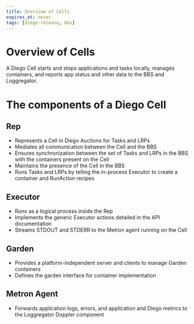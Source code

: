 ```yaml
---
title: Overview of Cells
expires_at: never
tags: [diego-release, bbs]
---
```


# Overview of Cells

A Diego Cell starts and stops applications and tasks locally,
manages containers, and reports app status and other data to the BBS and Loggregator.

# The components of a Diego Cell

## Rep

* Represents a Cell in Diego Auctions for Tasks and LRPs
* Mediates all communication between the Cell and the BBS
* Ensures synchronization between the set of Tasks and LRPs in the BBS with the containers present on the Cell
* Maintains the presence of the Cell in the BBS
* Runs Tasks and LRPs by telling the in-process Executor to create a container and RunAction recipes

## Executor

* Runs as a logical process inside the Rep
* Implements the generic Executor actions detailed in the API documentation
* Streams STDOUT and STDERR to the Metron agent running on the Cell

## Garden

* Provides a platform-independent server and clients to manage Garden containers
* Defines the garden interface for container implementation

## Metron Agent

* Forwards application logs, errors, and application and Diego metrics to the Loggregator Doppler component
